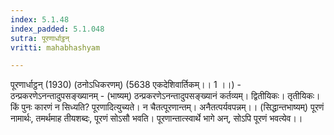 ```yaml
---
index: 5.1.48
index_padded: 5.1.048
sutra: पूरणार्धाट्ठन्
vritti: mahabhashyam

---
```

 पूरणार्धाट्ठन् (1930) (ठनोऽधिकरणम्) (5638 एकदेशिवार्तिकम्।। 1 ।।) - ठन्प्रकरणेऽनन्तादुपसङ्ख्यानम् - (भाष्यम्) ठन्प्रकरणेऽनन्तादुपसङ्ख्यानं कर्तव्यम्। द्वितीयिकः। तृतीयिकः। किं पुनः कारणं न सिध्यति? पूरणादित्युच्यते। न चैतत्पूरणान्तम्। अनैतत्पर्यवपन्नम्।। (सिद्धान्तभाष्यम्) पूरणं नामार्थः, तमर्थमाह तीयशब्दः, पूरणं सोऽसौ भवति। पूरणान्तात्स्वार्थे भागे अन्, सोऽपि पूरणं भवत्येव।। 